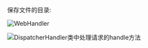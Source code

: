 保存文件的目录:

![WebHandler](https://github.com/twhuo/reactor-by-twhuo/tree/master/upload/1.jpg)

![DispatcherHandler类中处理请求的handle方法](https://github.com/twhuo/reactor-by-twhuo/tree/master/upload/2.jpg)
